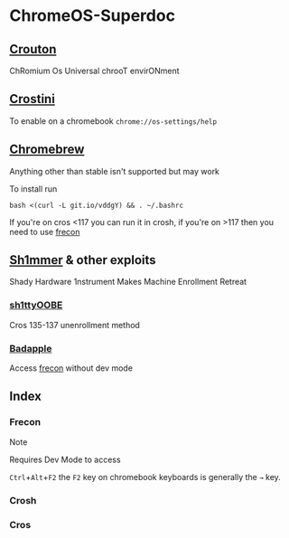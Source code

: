 # ChromeOS-Superdoc

## [Crouton](https://github.com/dnschneid/crouton)
ChRomium Os Universal chrooT envirONment

## [Crostini](https://chromeos.dev/en/linux) 

To enable on a chromebook
`chrome://os-settings/help`

## [Chromebrew](https://github.com/chromebrew/chromebrew)

Anything other than stable isn't supported but may work

To install run 

`bash <(curl -L git.io/vddgY) && . ~/.bashrc`

If you're on cros <117 you can run it in crosh, if you're on >117 then you need to use [frecon](https://github.com/Stewarpt/Chromebook-Superdoc#frecon)

## [Sh1mmer](https://github.com/MercuryWorkshop/sh1mmer) & other exploits
Shady Hardware 1nstrument Makes Machine Enrollment Retreat

### [sh1ttyOOBE](https://github.com/crosbreaker/sh1ttyOOBE/)
Cros 135-137 unenrollment method
### [Badapple](https://github.com/applefritter-inc/BadApple)
Access [frecon](https://github.com/Stewarpt/Chromebook-Superdoc#frecon) without dev mode
## Index 
### Frecon
> [!NOTE]
> Requires Dev Mode to access
 
 `Ctrl`+`Alt`+`F2` the `F2` key on chromebook keyboards is generally the `→` key.
### Crosh
### Cros
